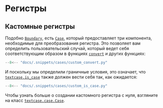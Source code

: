 # Регистры

## Кастомные регистры

Подобно [`Boundary`](../reference/boundary.md/#textcase.boundary.Boundary), есть [`Case`](../reference/case.md/#textcase.case.Case), который предоставляет три компонента, необходимые для преобразования регистра. Это позволяет вам определить пользовательский случай, который ведет себя соответствующим образом в функциях [`convert`](../reference/textcase.md/#textcase.convert) и других функциях:

```python exec="true" source="tabbed-left" tabs="custom_convert.py|output.txt" result="txt" hl_lines="13-17"
--8<-- "docs/.snippets/cases/custom_convert.py"
```

И поскольку мы определили граничные условия, это означает, что [`textcase.is_case`](../reference/textcase.md/#textcase.is_case) также должен вести себя так, как ожидается:

```python exec="true" source="tabbed-left" tabs="custom_is_case.py|output.txt" result="txt" hl_lines="19-21"
--8<-- "docs/.snippets/cases/custom_is_case.py"
```

Чтобы узнать больше о создании кастомного регистра с нуля, взгляните на класс [`textcase.case.Case`](../reference/case.md/#textcase.case.Case).
